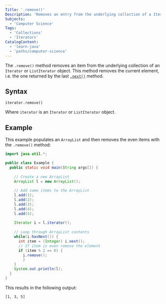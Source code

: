 ```yaml
---
Title: '.remove()'
Description: 'Removes an entry from the underlying collection of a Iterator or ListIterator object.'
Subjects:
  - 'Computer Science'
Tags:
  - 'Collections'
  - 'Iterators'
CatalogContent:
  - 'learn-java'
  - 'paths/computer-science'
---
```


The `.remove()` method removes an item from the underlying collection of an `Iterator` or `ListIterator` object. This method removes the current element, i.e. the one returned by the last [`.next()`](https://www.codecademy.com/resources/docs/java/iterator/next) method.

## Syntax

```pseudo
iterator.remove()
```

Where `iterator` is an `Iterator` or `ListIterator` object.

## Example

This example populates an `ArrayList` and then removes the even items with the `.remove()` method:

```java
import java.util.*;

public class Example {
  public static void main(String args[]) {
    
    // Create a new ArrayList
    ArrayList l = new ArrayList();
    
    // Add some items to the ArrayList
    l.add(1);
    l.add(2);
    l.add(3);
    l.add(4);
    l.add(5);
    
    Iterator i = l.iterator();
    
    // Loop through ArrayList contents
    while(i.hasNext()) {
      int item = (Integer) i.next();
      // If item is even remove the element
      if (item % 2 == 0) {
        i.remove();
        } 
    }
    System.out.println(l);
  }
}
```

This results in the following output:

```shell
[1, 3, 5]
```

